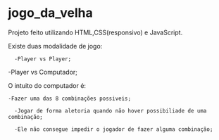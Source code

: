 # jogo_da_velha

Projeto feito utilizando HTML,CSS(responsivo) e JavaScript.




Existe duas modalidade de jogo:

      -Player vs Player;

   -Player vs Computador;



O intuito do computador é:

    -Fazer uma das 8 combinações possiveis;

      -Jogar de forma aletoria quando não hover possibiliade de uma combinação;

      -Ele não consegue impedir o jogador de fazer alguma combinação;
